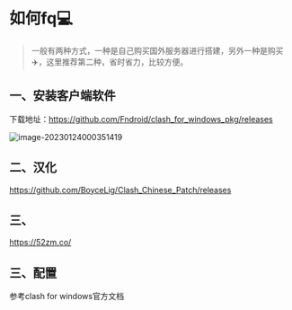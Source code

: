# 如何fq💻

> 一般有两种方式，一种是自己购买国外服务器进行搭建，另外一种是购买✈️，这里推荐第二种，省时省力，比较方便。



## 一、安装客户端软件

下载地址：https://github.com/Fndroid/clash_for_windows_pkg/releases

![image-20230124000351419](https://cdn.jsdelivr.net/gh/dongci777/cloudimg/data/image-20230124000351419.png)



## 二、汉化

https://github.com/BoyceLig/Clash_Chinese_Patch/releases	



## 三、

https://52zm.co/





## 三、配置

参考clash for windows官方文档